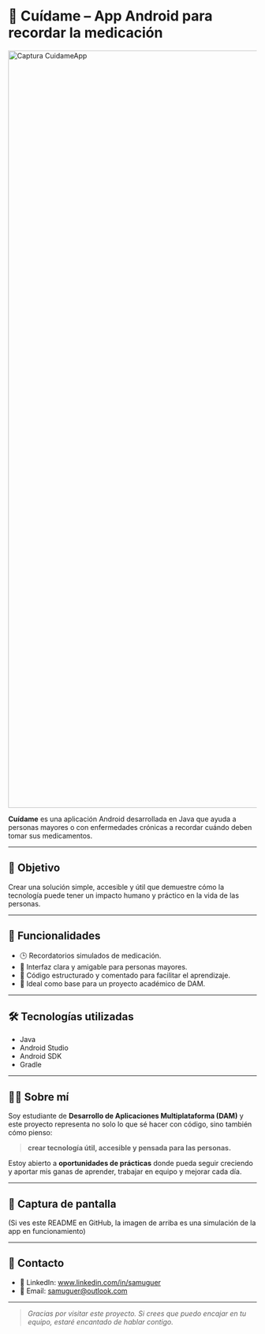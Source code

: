 # 💊 Cuídame – App Android para recordar la medicación

<img width="1024" height="1536" alt="Captura CuidameApp" src="https://github.com/user-attachments/assets/f5a83793-81ad-4741-969c-091bdf74c472" />

**Cuídame** es una aplicación Android desarrollada en Java que ayuda a personas mayores o con enfermedades crónicas a recordar cuándo deben tomar sus medicamentos.

---

## 🧠 Objetivo

Crear una solución simple, accesible y útil que demuestre cómo la tecnología puede tener un impacto humano y práctico en la vida de las personas.

---

## 📲 Funcionalidades

- 🕒 Recordatorios simulados de medicación.
- 👴 Interfaz clara y amigable para personas mayores.
- 📁 Código estructurado y comentado para facilitar el aprendizaje.
- 🧪 Ideal como base para un proyecto académico de DAM.

---

## 🛠️ Tecnologías utilizadas

- Java
- Android Studio
- Android SDK
- Gradle

---

## 🧑‍🎓 Sobre mí

Soy estudiante de **Desarrollo de Aplicaciones Multiplataforma (DAM)** y este proyecto representa no solo lo que sé hacer con código, sino también cómo pienso:  
> **crear tecnología útil, accesible y pensada para las personas.**

Estoy abierto a **oportunidades de prácticas** donde pueda seguir creciendo y aportar mis ganas de aprender, trabajar en equipo y mejorar cada día.

---

## 📸 Captura de pantalla

(Si ves este README en GitHub, la imagen de arriba es una simulación de la app en funcionamiento)

---

## 📩 Contacto

- 💼 LinkedIn: www.linkedin.com/in/samuguer
- 📧 Email: samuguer@outlook.com

---

> *Gracias por visitar este proyecto. Si crees que puedo encajar en tu equipo, estaré encantado de hablar contigo.*
